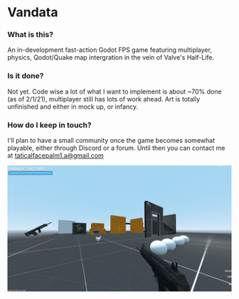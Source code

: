 # Vandata
### What is this?
An in-development fast-action Godot FPS game featuring multiplayer, physics, Qodot/Quake map intergration in the vein of Valve's Half-Life.
### Is it done?
Not yet. Code wise a lot of what I want to implement is about ~70% done (as of 2/1/21), multiplayer still has lots of work ahead. Art is totally unfinished and either in mock up, or infancy.
### How do I keep in touch?
I'll plan to have a small community once the game becomes somewhat playable, either through Discord or a forum. Until then you can contact me at taticalfacepalm1.a@gmail.com

![alt text](https://github.com/barnoftheyard/vandata/blob/master/screenshots/2021_02_01_011151_0.png?raw=true)
